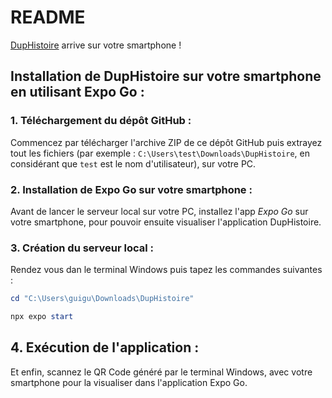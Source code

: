 # README
[DupHistoire](https://bit.ly/duphistoire) arrive sur votre smartphone !


## Installation de DupHistoire sur votre smartphone en utilisant Expo Go :

### 1. Téléchargement du dépôt GitHub :
Commencez par télécharger l'archive ZIP de ce dépôt GitHub puis extrayez tout les fichiers (par exemple : `C:\Users\test\Downloads\DupHistoire`, en considérant que `test` est le nom d'utilisateur), sur votre PC.

### 2. Installation de Expo Go sur votre smartphone :
Avant de lancer le serveur local sur votre PC, installez l'app _Expo Go_ sur votre smartphone, pour pouvoir ensuite visualiser l'application DupHistoire.

### 3. Création du serveur local :
Rendez vous dan le terminal Windows puis tapez les commandes suivantes :
```powershell
cd "C:\Users\guigu\Downloads\DupHistoire"
```

```powershell
npx expo start
```

## 4. Exécution de l'application :
Et enfin, scannez le QR Code généré par le terminal Windows, avec votre smartphone pour la visualiser dans l'application Expo Go.